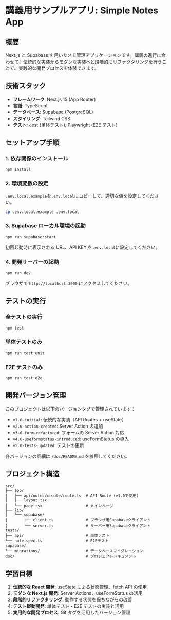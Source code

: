# 講義用サンプルアプリ: Simple Notes App

## 概要

Next.js と Supabase を用いたメモ管理アプリケーションです。講義の進行に合わせて、伝統的な実装からモダンな実装へと段階的にリファクタリングを行うことで、実践的な開発プロセスを体験できます。

## 技術スタック

- **フレームワーク**: Next.js 15 (App Router)
- **言語**: TypeScript
- **データベース**: Supabase (PostgreSQL)
- **スタイリング**: Tailwind CSS
- **テスト**: Jest (単体テスト), Playwright (E2E テスト)

## セットアップ手順

### 1. 依存関係のインストール

```bash
npm install
```

### 2. 環境変数の設定

`.env.local.example`を`.env.local`にコピーして、適切な値を設定してください。

```bash
cp .env.local.example .env.local
```

### 3. Supabase ローカル環境の起動

```bash
npm run supabase:start
```

初回起動時に表示される URL、API KEY を`.env.local`に設定してください。

### 4. 開発サーバーの起動

```bash
npm run dev
```

ブラウザで `http://localhost:3000` にアクセスしてください。

## テストの実行

### 全テストの実行

```bash
npm test
```

### 単体テストのみ

```bash
npm run test:unit
```

### E2E テストのみ

```bash
npm run test:e2e
```

## 開発バージョン管理

このプロジェクトは以下のバージョンタグで管理されています：

- `v1.0-initial`: 伝統的な実装（API Routes + useState）
- `v2.0-action-created`: Server Action の追加
- `v3.0-form-refactored`: フォームの Server Action 対応
- `v4.0-useformstatus-introduced`: useFormStatus の導入
- `v5.0-tests-updated`: テストの更新

各バージョンの詳細は `/doc/README.md` を参照してください。

## プロジェクト構造

```text
src/
├── app/
│   ├── api/notes/create/route.ts  # API Route (v1.0で使用)
│   ├── layout.tsx
│   └── page.tsx                   # メインページ
├── lib/
│   └── supabase/
│       ├── client.ts              # ブラウザ用Supabaseクライアント
│       └── server.ts              # サーバー用Supabaseクライアント
tests/
├── api/                           # 単体テスト
└── note.spec.ts                   # E2Eテスト
supabase/
└── migrations/                    # データベースマイグレーション
doc/                               # プロジェクトドキュメント
```

## 学習目標

1. **伝統的な React 開発**: useState による状態管理、fetch API の使用
2. **モダンな Next.js 開発**: Server Actions、useFormStatus の活用
3. **段階的リファクタリング**: 動作する状態を保ちながらの改善
4. **テスト駆動開発**: 単体テスト・E2E テストの実装と活用
5. **実用的な開発プロセス**: Git タグを活用したバージョン管理

